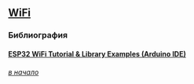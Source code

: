 ## [WiFi](#)



### Библиография

#### [ESP32 WiFi Tutorial & Library Examples (Arduino IDE)](https://deepbluembedded.com/esp32-wifi-library-examples-tutorial-arduino/)


###### [в начало](#%D0%B2%D1%81%D0%B5-%D0%BF%D1%80%D0%BE-%D0%BF%D0%B0%D0%BC%D1%8F%D1%82%D1%8C-esp32)
